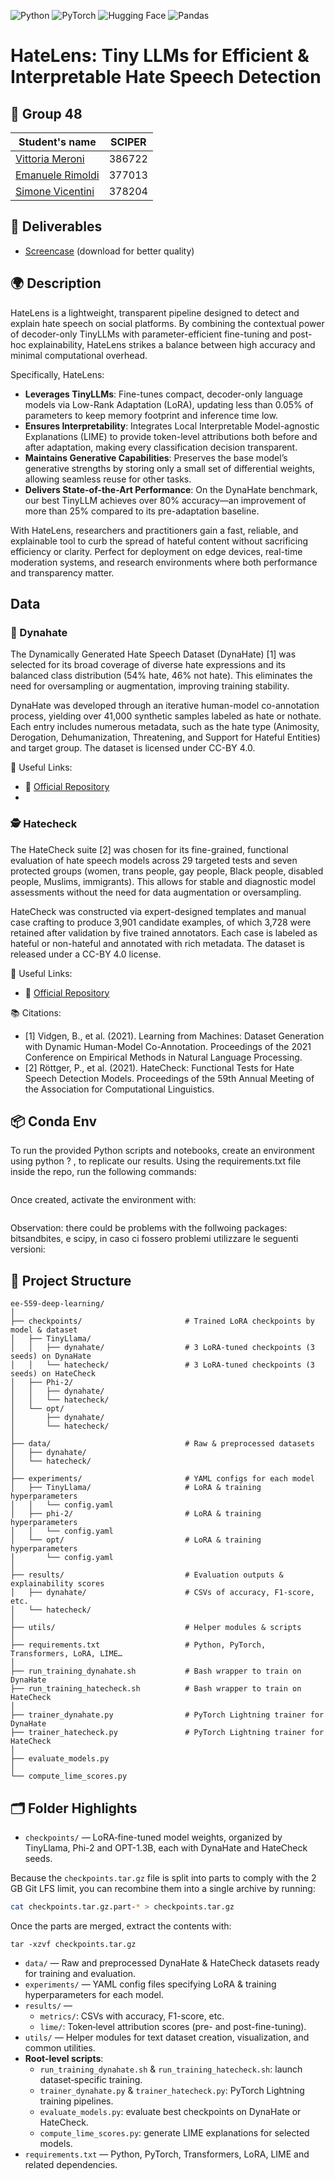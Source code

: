![Python](https://img.shields.io/badge/python-3670A0?style=for-the-badge&logo=python&logoColor=ffdd54)
![PyTorch](https://img.shields.io/badge/pytorch-%EE4C2C?style=for-the-badge&logo=pytorch&logoColor=white)
![Hugging Face](https://img.shields.io/badge/Hugging%20Face-FF6A00?style=for-the-badge&logo=huggingface&logoColor=white)
![Pandas](https://img.shields.io/badge/pandas-%23150458?style=for-the-badge&logo=pandas&logoColor=white)



# HateLens: Tiny LLMs for Efficient & Interpretable Hate Speech Detection

## 👥 Group 48
| Student's name | SCIPER |
| -------------- | ------ |
| [Vittoria Meroni](https://github.com/vittoriameroni) | 386722 |
| [Emanuele Rimoldi](https://github.com/EmaRimoldi) | 377013 |
| [Simone Vicentini](https://github.com/SimoVice/) | 378204 |

## 📄 Deliverables
- [Screencase](https://drive.google.com/file/d/1CwCQC62-vEC8ymORb9-4itADhIKu_CwO/view?usp=sharing) (download for better quality)

## 🌍 Description

HateLens is a lightweight, transparent pipeline designed to detect and explain hate speech on social platforms. By combining the contextual power of decoder-only TinyLLMs with parameter-efficient fine-tuning and post-hoc explainability, HateLens strikes a balance between high accuracy and minimal computational overhead.

Specifically, HateLens:

- **Leverages TinyLLMs**: Fine-tunes compact, decoder-only language models via Low-Rank Adaptation (LoRA), updating less than 0.05% of parameters to keep memory footprint and inference time low.
- **Ensures Interpretability**: Integrates Local Interpretable Model-agnostic Explanations (LIME) to provide token-level attributions both before and after adaptation, making every classification decision transparent.
- **Maintains Generative Capabilities**: Preserves the base model’s generative strengths by storing only a small set of differential weights, allowing seamless reuse for other tasks.
- **Delivers State-of-the-Art Performance**: On the DynaHate benchmark, our best TinyLLM achieves over 80% accuracy—an improvement of more than 25% compared to its pre-adaptation baseline.

With HateLens, researchers and practitioners gain a fast, reliable, and explainable tool to curb the spread of hateful content without sacrificing efficiency or clarity. Perfect for deployment on edge devices, real-time moderation systems, and research environments where both performance and transparency matter.  

## Data

### 🧐 Dynahate

The Dynamically Generated Hate Speech Dataset (DynaHate) [1] was selected for its broad coverage of diverse hate expressions and its balanced class distribution (54% hate, 46% not hate). This eliminates the need for oversampling or augmentation, improving training stability.

DynaHate was developed through an iterative human-model co-annotation process, yielding over 41,000 synthetic samples labeled as hate or nothate. Each entry includes numerous metadata, such as the hate type (Animosity, Derogation, Dehumanization, Threatening, and Support for Hateful Entities) and target group. The dataset is licensed under CC-BY 4.0.


🔗 Useful Links:
- 📄 [Official Repository](https://github.com/bvidgen/Dynamically-Generated-Hate-Speech-Dataset)
- 
### 🕵️ Hatecheck

The HateCheck suite [2] was chosen for its fine-grained, functional evaluation of hate speech models across 29 targeted tests and seven protected groups (women, trans people, gay people, Black people, disabled people, Muslims, immigrants). This allows for stable and diagnostic model assessments without the need for data augmentation or oversampling.

HateCheck was constructed via expert-designed templates and manual case crafting to produce 3,901 candidate examples, of which 3,728 were retained after validation by five trained annotators. Each case is labeled as hateful or non-hateful and annotated with rich metadata. The dataset is released under a CC-BY 4.0 license.

🔗 Useful Links:
- 📄 [Official Repository](https://github.com/paul-rottger/hatecheck-data)


📚 Citations:
- [1] Vidgen, B., et al. (2021). Learning from Machines: Dataset Generation with Dynamic Human-Model Co-Annotation. Proceedings of the 2021 Conference on Empirical Methods in Natural Language Processing.
- [2] Röttger, P., et al. (2021). HateCheck: Functional Tests for Hate Speech Detection Models. Proceedings of the 59th Annual Meeting of the Association for Computational Linguistics.

## 📦 Conda Env

To run the provided Python scripts and notebooks, create an environment using python ? , to replicate our results. 
Using the requirements.txt file inside the repo, run the following commands:

```bash

```

Once created, activate the environment with:

```bash

```

Observation: there could be problems with the follwoing packages: bitsandbites, e  scipy, in caso ci fossero problemi utilizzare le seguenti versioni: 






## 🧱 Project Structure

```text
ee-559-deep-learning/
│
├── checkpoints/                       # Trained LoRA checkpoints by model & dataset
│   ├── TinyLlama/
│   │   ├── dynahate/                  # 3 LoRA-tuned checkpoints (3 seeds) on DynaHate
│   │   └── hatecheck/                 # 3 LoRA-tuned checkpoints (3 seeds) on HateCheck
│   ├── Phi-2/
│   │   ├── dynahate/
│   │   └── hatecheck/
│   └── opt/
│       ├── dynahate/
│       └── hatecheck/
│
├── data/                              # Raw & preprocessed datasets
│   ├── dynahate/
│   └── hatecheck/
│
├── experiments/                       # YAML configs for each model
│   ├── TinyLlama/                     # LoRA & training hyperparameters
│   │   └── config.yaml
│   ├── phi-2/                         # LoRA & training hyperparameters
│   │   └── config.yaml
│   └── opt/                           # LoRA & training hyperparameters
│       └── config.yaml
│
├── results/                           # Evaluation outputs & explainability scores
│   ├── dynahate/                      # CSVs of accuracy, F1-score, etc.
│   └── hatecheck/
│
├── utils/                             # Helper modules & scripts
│               
├── requirements.txt                   # Python, PyTorch, Transformers, LoRA, LIME…
│
├── run_training_dynahate.sh           # Bash wrapper to train on DynaHate
├── run_training_hatecheck.sh          # Bash wrapper to train on HateCheck
│
├── trainer_dynahate.py                # PyTorch Lightning trainer for DynaHate
├── trainer_hatecheck.py               # PyTorch Lightning trainer for HateCheck
│
├── evaluate_models.py                 
│
└── compute_lime_scores.py             

```

## 🗂️ Folder Highlights

- `checkpoints/` — LoRA‐fine-tuned model weights, organized by TinyLlama, Phi-2 and OPT-1.3B, each with DynaHate and HateCheck seeds.

Because the `checkpoints.tar.gz` file is split into parts to comply with the 2 GB Git LFS limit, you can recombine them into a single archive by running:

```bash
cat checkpoints.tar.gz.part-* > checkpoints.tar.gz
```
Once the parts are merged, extract the contents with:
```
tar -xzvf checkpoints.tar.gz
```

- `data/` — Raw and preprocessed DynaHate & HateCheck datasets ready for training and evaluation.  
- `experiments/` — YAML config files specifying LoRA & training hyperparameters for each model.  
- `results/` —  
  - `metrics/`: CSVs with accuracy, F1-score, etc.  
  - `lime/`: Token‐level attribution scores (pre- and post-fine-tuning).  
- `utils/` — Helper modules for text dataset creation, visualization, and common utilities.  
- **Root‐level scripts**:  
  - `run_training_dynahate.sh` & `run_training_hatecheck.sh`: launch dataset‐specific training.  
  - `trainer_dynahate.py` & `trainer_hatecheck.py`: PyTorch Lightning training pipelines.  
  - `evaluate_models.py`: evaluate best checkpoints on DynaHate or HateCheck.  
  - `compute_lime_scores.py`: generate LIME explanations for selected models.  
- `requirements.txt` — Python, PyTorch, Transformers, LoRA, LIME and related dependencies.  

